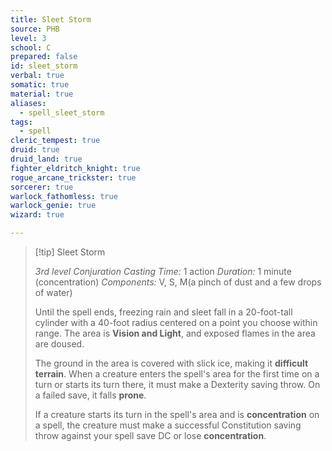 ```yaml
---
title: Sleet Storm
source: PHB
level: 3
school: C
prepared: false
id: sleet_storm
verbal: true
somatic: true
material: true
aliases:
  - spell_sleet_storm
tags:
  - spell
cleric_tempest: true
druid: true
druid_land: true
fighter_eldritch_knight: true
rogue_arcane_trickster: true
sorcerer: true
warlock_fathomless: true
warlock_genie: true
wizard: true

---
```

>[!tip] Sleet Storm
>
> *3rd level Conjuration*
> *Casting Time:* 1 action
> *Duration:* 1 minute (concentration)
> *Components:* V, S, M(a pinch of dust and a few drops of water)
>
>Until the spell ends, freezing rain and sleet fall in a 20-foot-tall cylinder with a 40-foot radius centered on a point you choose within range. The area is **Vision and Light**, and exposed flames in the area are doused.
>
>The ground in the area is covered with slick ice, making it **difficult terrain**. When a creature enters the spell's area for the first time on a turn or starts its turn there, it must make a Dexterity saving throw. On a failed save, it falls **prone**.
>
>If a creature starts its turn in the spell's area and is **concentration** on a spell, the creature must make a successful Constitution saving throw against your spell save DC or lose **concentration**.
>

